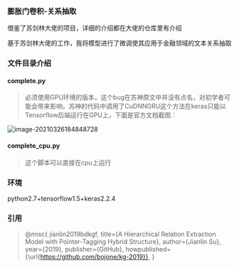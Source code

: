 ### 膨胀门卷积-关系抽取
借鉴了苏剑林大佬的项目，详细的介绍都在大佬的仓库里有介绍

基于苏剑林大佬的工作，我将模型进行了微调使其应用于金融领域的文本关系抽取
### 文件目录介绍
#### complete.py

> 必须使用GPU环境的版本，这个bug在苏神原文中并没有点名，对初学者可能会带来影响，苏神的代码中调用了CuDNNGRU这个方法在keras只能以Tensorflow后端运行在GPU上，下面是官方文档截图：

![image-20210326184848728](https://tva1.sinaimg.cn/large/008eGmZEly1goxi1v30w0j30fw0n678c.jpg)

#### complete_cpu.py

> 这个脚本可以直接在cpu上运行

### 环境
python2.7+tensorflow1.5+keras2.2.4
### 引用
> @misc{
  jianlin2019bdkgf,
  title={A Hierarchical Relation Extraction Model with Pointer-Tagging Hybrid Structure},
  author={Jianlin Su},
  year={2019},
  publisher={GitHub},
  howpublished={\url{https://github.com/bojone/kg-2019}},
}